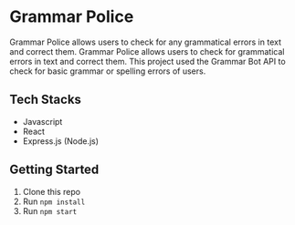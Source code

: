 # Grammar Police

Grammar Police allows users to check for any grammatical errors in text and correct them. Grammar Police allows users to check for grammatical errors in text and correct them. This project used the Grammar Bot API to check for basic grammar or spelling errors of users.

## Tech Stacks

- Javascript
- React
- Express.js (Node.js)

## Getting Started

1. Clone this repo
2. Run `npm install`
3. Run `npm start`

